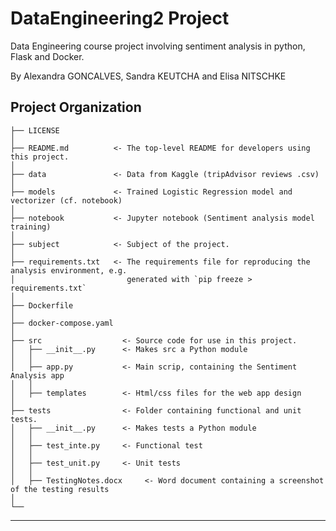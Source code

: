 DataEngineering2 Project
==============================

Data Engineering course project involving sentiment analysis in python, Flask and Docker.

By Alexandra GONCALVES, Sandra KEUTCHA and Elisa NITSCHKE

Project Organization
------------

    ├── LICENSE
    │        
    ├── README.md          <- The top-level README for developers using this project.
    │
    ├── data               <- Data from Kaggle (tripAdvisor reviews .csv)
    │
    ├── models             <- Trained Logistic Regression model and vectorizer (cf. notebook)
    │
    ├── notebook           <- Jupyter notebook (Sentiment analysis model training)
    │
    ├── subject            <- Subject of the project.
    │
    ├── requirements.txt   <- The requirements file for reproducing the analysis environment, e.g.
    │                         generated with `pip freeze > requirements.txt`
    │
    ├── Dockerfile
    │                         
    ├── docker-compose.yaml
    │     
    ├── src                  <- Source code for use in this project.
    │   ├── __init__.py      <- Makes src a Python module
    │   │
    │   ├── app.py           <- Main scrip, containing the Sentiment Analysis app
    │   │
    │   ├── templates        <- Html/css files for the web app design
    │
    ├── tests                <- Folder containing functional and unit tests.
    │   ├── __init__.py      <- Makes tests a Python module
    │   │
    │   ├── test_inte.py     <- Functional test
    │   │
    │   ├── test_unit.py     <- Unit tests
    │   │
    │   ├── TestingNotes.docx     <- Word document containing a screenshot of the testing results
    │
    └──


--------
